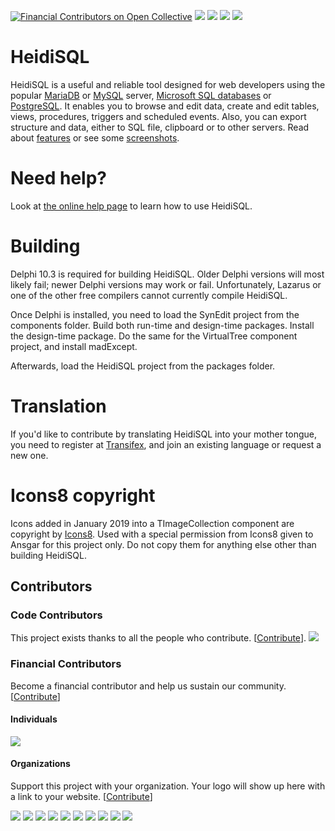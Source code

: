 [![Financial Contributors on Open Collective](https://opencollective.com/HeidiSQL/all/badge.svg?label=financial+contributors)](https://opencollective.com/HeidiSQL) 
![](https://img.shields.io/github/license/HeidiSQL/HeidiSQL.svg?style=flat)
![](https://img.shields.io/github/release/HeidiSQL/HeidiSQL.svg?style=flat)
![](https://img.shields.io/github/languages/top/HeidiSQL/HeidiSQL.svg?style=flat)
![](https://img.shields.io/github/languages/code-size/HeidiSQL/HeidiSQL.svg?style=flat)

# HeidiSQL
HeidiSQL is a useful and reliable tool designed for web developers using the popular [MariaDB](http://www.mariadb.org/) or [MySQL](http://www.mysql.com/) server, [Microsoft SQL databases](http://www.microsoft.com/sql/) or [PostgreSQL](http://www.postgresql.org/). It enables you to browse and edit data, create and edit tables, views, procedures, triggers and scheduled events. Also, you can export structure and data, either to SQL file, clipboard or to other servers. Read about [features](https://www.heidisql.com/#featurelist) or see some [screenshots](https://www.heidisql.com/screenshots.php). 

# Need help?
Look at [the online help page](http://www.heidisql.com/help.php) to learn how to use HeidiSQL.

# Building
Delphi 10.3 is required for building HeidiSQL. Older Delphi versions will most likely fail; newer Delphi versions may work or fail. Unfortunately, Lazarus or one 
of the other free compilers cannot currently compile HeidiSQL.

Once Delphi is installed, you need to load the SynEdit project from the components folder. Build both run-time and design-time packages. Install the 
design-time package. Do the same for the VirtualTree component project, and install madExcept.

Afterwards, load the HeidiSQL project from the packages folder.

# Translation
If you'd like to contribute by translating HeidiSQL into your mother tongue, you need to register at
[Transifex](https://www.transifex.com/heidisql/heidisql/), and join an existing language or request a
new one.

# Icons8 copyright
Icons added in January 2019 into a TImageCollection component are copyright by [Icons8](https://icons8.com). Used with a special permission from Icons8 given to Ansgar for this project only. Do not copy them for anything else other than building HeidiSQL.

## Contributors

### Code Contributors

This project exists thanks to all the people who contribute. [[Contribute](CONTRIBUTING.md)].
<a href="https://github.com/HeidiSQL/HeidiSQL/graphs/contributors"><img src="https://opencollective.com/HeidiSQL/contributors.svg?width=890&button=false" /></a>

### Financial Contributors

Become a financial contributor and help us sustain our community. [[Contribute](https://opencollective.com/HeidiSQL/contribute)]

#### Individuals

<a href="https://opencollective.com/HeidiSQL"><img src="https://opencollective.com/HeidiSQL/individuals.svg?width=890"></a>

#### Organizations

Support this project with your organization. Your logo will show up here with a link to your website. [[Contribute](https://opencollective.com/HeidiSQL/contribute)]

<a href="https://opencollective.com/HeidiSQL/organization/0/website"><img src="https://opencollective.com/HeidiSQL/organization/0/avatar.svg"></a>
<a href="https://opencollective.com/HeidiSQL/organization/1/website"><img src="https://opencollective.com/HeidiSQL/organization/1/avatar.svg"></a>
<a href="https://opencollective.com/HeidiSQL/organization/2/website"><img src="https://opencollective.com/HeidiSQL/organization/2/avatar.svg"></a>
<a href="https://opencollective.com/HeidiSQL/organization/3/website"><img src="https://opencollective.com/HeidiSQL/organization/3/avatar.svg"></a>
<a href="https://opencollective.com/HeidiSQL/organization/4/website"><img src="https://opencollective.com/HeidiSQL/organization/4/avatar.svg"></a>
<a href="https://opencollective.com/HeidiSQL/organization/5/website"><img src="https://opencollective.com/HeidiSQL/organization/5/avatar.svg"></a>
<a href="https://opencollective.com/HeidiSQL/organization/6/website"><img src="https://opencollective.com/HeidiSQL/organization/6/avatar.svg"></a>
<a href="https://opencollective.com/HeidiSQL/organization/7/website"><img src="https://opencollective.com/HeidiSQL/organization/7/avatar.svg"></a>
<a href="https://opencollective.com/HeidiSQL/organization/8/website"><img src="https://opencollective.com/HeidiSQL/organization/8/avatar.svg"></a>
<a href="https://opencollective.com/HeidiSQL/organization/9/website"><img src="https://opencollective.com/HeidiSQL/organization/9/avatar.svg"></a>
